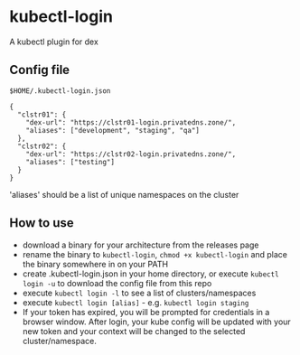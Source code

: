 # kubectl-login

A kubectl plugin for dex

## Config file

`$HOME/.kubectl-login.json`

```
{
  "clstr01": {
    "dex-url": "https://clstr01-login.privatedns.zone/",
    "aliases": ["development", "staging", "qa"]
  },
  "clstr02": {
    "dex-url": "https://clstr02-login.privatedns.zone/",
    "aliases": ["testing"]
  }
}
```
'aliases' should be a list of unique namespaces on the cluster


## How to use
* download a binary for your architecture from the releases page
* rename the binary to `kubectl-login`, `chmod +x kubectl-login` and place the binary somewhere in on your PATH
* create .kubectl-login.json in your home directory, or execute `kubectl login -u` to download the config file from this repo
* execute `kubectl login -l` to see a list of clusters/namespaces
* execute `kubectl login [alias]` - e.g. `kubectl login staging`
* If your token has expired, you will be prompted for credentials in a browser window. After login, your kube config will be updated with your new token and your context will be changed to the selected cluster/namespace.
